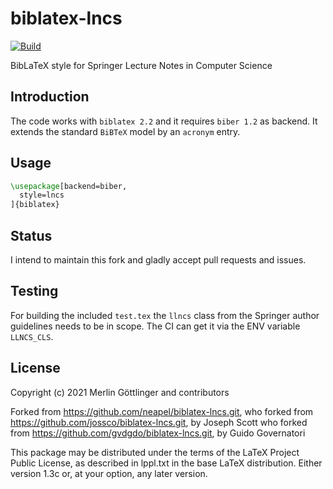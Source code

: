 # biblatex-lncs
[![Build](https://github.com/mgttlinger/biblatex-lncs/actions/workflows/build.yml/badge.svg)](https://github.com/mgttlinger/biblatex-lncs/actions/workflows/build.yml)

BibLaTeX style for Springer Lecture Notes in Computer Science

## Introduction

The code works with `biblatex 2.2` and it requires `biber 1.2` as backend. It
extends the standard `BiBTeX` model by an `acronym` entry.

## Usage

```latex
\usepackage[backend=biber,
  style=lncs
]{biblatex}
```

## Status

I intend to maintain this fork and gladly accept pull requests and issues.

## Testing

For building the included `test.tex` the `llncs` class from the Springer author guidelines needs to be in scope. The CI can get it via the ENV variable `LLNCS_CLS`.

## License

Copyright (c) 2021 Merlin Göttlinger and contributors

Forked from <https://github.com/neapel/biblatex-lncs.git>,
who forked from <https://github.com/jossco/biblatex-lncs.git>, by Joseph Scott
who forked from <https://github.com/gvdgdo/biblatex-lncs.git>, by Guido Governatori

This package may be distributed under the terms of the LaTeX Project
Public License, as described in lppl.txt in the base LaTeX distribution.
Either version 1.3c or, at your option, any later version.
